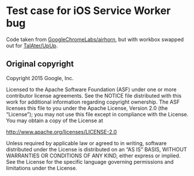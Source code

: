 # Test case for iOS Service Worker bug

Code taken from
[GoogleChromeLabs/airhorn](https://github.com/GoogleChromeLabs/airhorn),
but with workbox swapped out for
[TalAter/UpUp](https://github.com/TalAter/UpUp).

## Original copyright

Copyright 2015 Google, Inc.

Licensed to the Apache Software Foundation (ASF) under one or more contributor
license agreements. See the NOTICE file distributed with this work for
additional information regarding copyright ownership. The ASF licenses this
file to you under the Apache License, Version 2.0 (the “License”); you may not
use this file except in compliance with the License. You may obtain a copy of
the License at

http://www.apache.org/licenses/LICENSE-2.0

Unless required by applicable law or agreed to in writing, software distributed
under the License is distributed on an “AS IS” BASIS, WITHOUT WARRANTIES OR
CONDITIONS OF ANY KIND, either express or implied. See the License for the
specific language governing permissions and limitations under the License.

